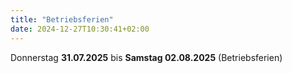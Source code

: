 ```yaml
---
title: "Betriebsferien"
date: 2024-12-27T10:30:41+02:00
---
```

Donnerstag **31.07.2025** bis **Samstag 02.08.2025** (Betriebsferien)  
